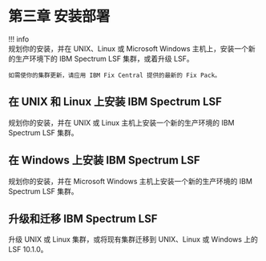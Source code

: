 # 第三章 安装部署

!!! info    
    规划你的安装，并在 UNIX、Linux 或 Microsoft Windows 主机上，安装一个新的生产环境下的 IBM Spectrum LSF 集群，或着升级 LSF。

    如需使你的集群更新，请应用 IBM Fix Central 提供的最新的 Fix Pack。

## 在 UNIX 和 Linux 上安装 IBM Spectrum LSF

规划你的安装，并在 UNIX 或 Linux 主机上安装一个新的生产环境的 IBM Spectrum LSF 集群。

## 在 Windows 上安装 IBM Spectrum LSF
规划你的安装，并在 Microsoft Windows 主机上安装一个新的生产环境的 IBM Spectrum LSF 集群。

## 升级和迁移 IBM Spectrum LSF
升级 UNIX 或 Linux 集群，或将现有集群迁移到 UNIX、Linux 或 Windows 上的LSF 10.1.0。


